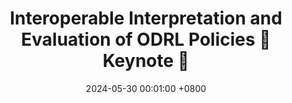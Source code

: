 ---
title: "Interoperable Interpretation and Evaluation of ODRL Policies <span class='badge badge-pill badge-publication badge-primary'>🌟 Keynote 🌟</span>"
slides: "https://doi.org/10.1007/978-3-031-94578-6_11"
date: 2024-05-30 00:01:00 +0800 # to be updated
event: "Extended Semantic Web Conference (ESWC) 2025"
event_url: "https://doi.org/10.1007/978-3-031-94578-6_11"
location: 'Vienna, Austria'

keywords: Policy, ODRL, Usage Control

cover: https://spec.knows.idlab.ugent.be/force/latest/img/test-suite-cropped.jpg
authors: # * for equal contribution # for corresponding author
  - Wout Slabbinck
  - Julián Andrés Rojas
  - Beatriz Esteves
  - Pieter Colpaert
  - Ruben Verborgh
# links:
  #Slides: https://docs.google.com/presentation/d/1_bGV6QkydgzWYaKnBtLtgS-d0Xe_k5ItwnarVCvjXi4/edit?usp=sharing
---